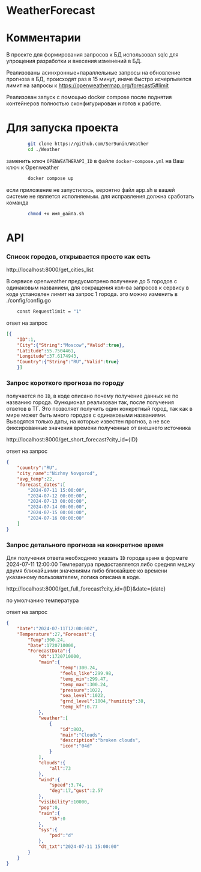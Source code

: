 ﻿# WeatherForecast
# Комментарии
В проекте для формирования запросов к БД использовал sqlc для упрощения разработки и внесения изменений в БД.

Реализованы асинхронные+параллельные запросы на обновление прогноза в БД, 
происходят раз в 15 минут, иначе быстро исчерпывется лимит на запросы к https://openweathermap.org/forecast5#limit

Реализован запуск с помощью docker compose после поднятия контейнеров полностью сконфигурирован и готов к работе.

# Для запуска проекта
```bash
        git clone https://github.com/Ser9unin/Weather
        cd ./Weather
```        
заменить ключ `OPENWEATHERAPI_ID` в файле `docker-compose.yml` на Ваш ключ к Openweather

```bash
        docker compose up
```

если приложение не запустилось, вероятно файл app.sh в вашей системе не является исполняемым.
для исправления должна сработать команда
```bash
        chmod +x имя_файла.sh
```
# API
### Cписок городов, открывается просто как есть
http://localhost:8000/get_cities_list

В сервисе openweather предусмотрено получение до 5 городов с одинаковым названием, для сокращения кол-ва запросов к сервису в коде установлен лимит на запрос 1 города. это можно изменить в ./config/config.go
```bash
    const Requestlimit = "1" 
```
ответ на запрос
```json
[{
    "ID":1,
    "City":{"String":"Moscow","Valid":true},
    "Latitude":55.7504461,
    "Longitude":37.6174943,
    "Country":{"String":"RU","Valid":true}
    }]
```

### Запрос короткого прогноза по городу
получается по `ID`, в коде описано почему получение данных не по названию города.
Функционал реализован так, после получения ответов в ТГ.
Это позволяет получить один конкретный город,
так как в мире может быть много городов с одинаковыми названиями.
Выводятся только даты, на которые известен прогноз, а не все фиксированные значения времени полученные от внешнего источника

http://localhost:8000/get_short_forecast?city_id={ID}

ответ на запрос
```json
{
    "country":"RU",
    "city_name":"Nizhny Novgorod",
    "avg_temp":22,
    "forecast_dates":[
        "2024-07-11 15:00:00",
        "2024-07-12 00:00:00",
        "2024-07-13 00:00:00",
        "2024-07-14 00:00:00",
        "2024-07-15 00:00:00",
        "2024-07-16 00:00:00"
    ]
}
```
### Запрос детального прогноза на конкретное время 
Для получения ответа необходимо указать 
`ID` города 
`время` в формате 2024-07-11 12:00:00
Температура предоставляется либо средняя меджу двумя ближайшими значениями
либо ближайшее ко времени указанному пользователем, логика описана в коде.

http://localhost:8000/get_full_forecast?city_id={ID}&date={date}

по умолчанию температура 

ответ на запрос
```json
{
    "Date":"2024-07-11T12:00:00Z",
    "Temperature":27,"Forecast":{
        "Temp":300.24,
        "Date":1720710000,
        "ForecastData":{
            "dt":1720710000,
            "main":{
                    "temp":300.24,
                    "feels_like":299.98,
                    "temp_min":299.47,
                    "temp_max":300.24,
                    "pressure":1022,
                    "sea_level":1022,
                    "grnd_level":1004,"humidity":38,
                    "temp_kf":0.77
            },
            "weather":[
                {
                    "id":803,
                    "main":"Clouds",
                    "description":"broken clouds",
                    "icon":"04d"
                }
            ],
            "clouds":{
                "all":73
            },
            "wind":{
                "speed":3.74,
                "deg":17,"gust":2.57
            },
            "visibility":10000,
            "pop":0,
            "rain":{
                "3h":0
            },
            "sys":{
                "pod":"d"
            },
            "dt_txt":"2024-07-11 15:00:00"
        }
    }
}
```
